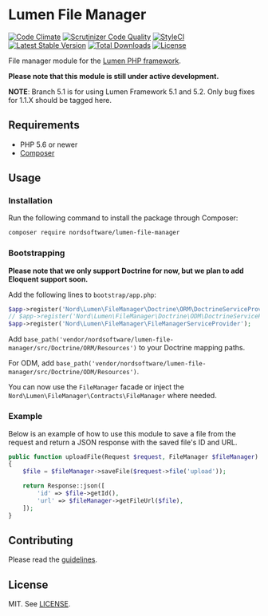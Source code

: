 # Lumen File Manager

[![Code Climate](https://codeclimate.com/github/nordsoftware/lumen-file-manager/badges/gpa.svg)](https://codeclimate.com/github/nordsoftware/lumen-file-manager)
[![Scrutinizer Code Quality](https://scrutinizer-ci.com/g/nordsoftware/lumen-file-manager/badges/quality-score.png?b=master)](https://scrutinizer-ci.com/g/nordsoftware/lumen-file-manager/?branch=master)
[![StyleCI](https://styleci.io/repos/38572466/shield?style=flat)](https://styleci.io/repos/38572466)
[![Latest Stable Version](https://poser.pugx.org/nordsoftware/lumen-file-manager/version)](https://packagist.org/packages/nordsoftware/lumen-file-manager)
[![Total Downloads](https://poser.pugx.org/nordsoftware/lumen-file-manager/downloads)](https://packagist.org/packages/nordsoftware/lumen-file-manager)
[![License](https://img.shields.io/badge/license-MIT-blue.svg)](LICENSE)

File manager module for the [Lumen PHP framework](http://lumen.laravel.com/).

**Please note that this module is still under active development.**

**NOTE**: Branch 5.1 is for using Lumen Framework 5.1 and 5.2. Only bug fixes for 1.1.X should be tagged here.

## Requirements

- PHP 5.6 or newer
- [Composer](http://getcomposer.org)

## Usage

### Installation

Run the following command to install the package through Composer:

```sh
composer require nordsoftware/lumen-file-manager
```

### Bootstrapping

**Please note that we only support Doctrine for now, but we plan to add Eloquent support soon.**

Add the following lines to ```bootstrap/app.php```:

```php
$app->register('Nord\Lumen\FileManager\Doctrine\ORM\DoctrineServiceProvider'); // For ORM
// $app->register('Nord\Lumen\FileManager\Doctrine\ODM\DoctrineServiceProvider'); // For ODM
$app->register('Nord\Lumen\FileManager\FileManagerServiceProvider');
```

Add ```base_path('vendor/nordsoftware/lumen-file-manager/src/Doctrine/ORM/Resources')``` to your Doctrine mapping paths.

For ODM, add ```base_path('vendor/nordsoftware/lumen-file-manager/src/Doctrine/ODM/Resources')```.

You can now use the ```FileManager``` facade or inject the ```Nord\Lumen\FileManager\Contracts\FileManager``` where needed.

### Example

Below is an example of how to use this module to save a file from the request
and return a JSON response with the saved file's ID and URL.

```php
public function uploadFile(Request $request, FileManager $fileManager)
{
    $file = $fileManager->saveFile($request->file('upload'));

    return Response::json([
        'id' => $file->getId(),
        'url' => $fileManager->getFileUrl($file),
    ]);
}
```

## Contributing

Please read the [guidelines](.github/CONTRIBUTING.md).

## License

MIT. See [LICENSE](LICENSE).
